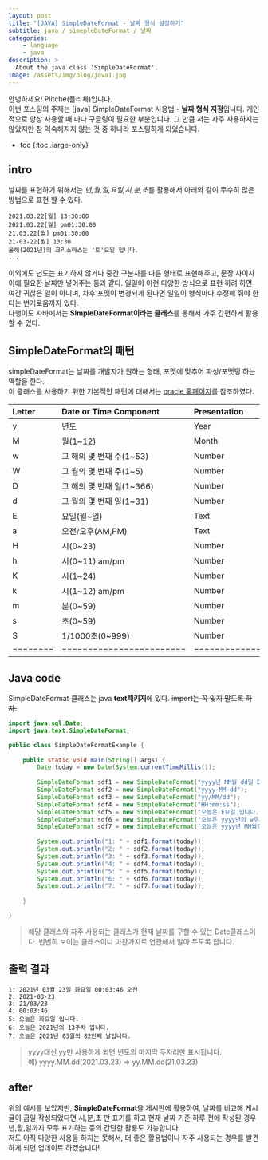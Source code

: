 ```yaml
---
layout: post
title: "[JAVA] SimpleDateFormat - 날짜 형식 설정하기"
subtitle: java / simepleDateFormat / 날짜
categories:
    - language
    - java
description: >
  About the java class 'SimpleDateFormat'.
image: /assets/img/blog/java1.jpg
---
```


안녕하세요! Plitche(플리체)입니다.  
이번 포스팅의 주제는 [java] SimpleDateFormat 사용법 - **날짜 형식 지정**입니다.
개인적으로 항상 사용할 때 마다 구글링이 필요한 부분입니다. 그 만큼 저는 자주 사용하지는 않았지만 참 익숙해지지 않는 것 중 하나라 포스팅하게 되었습니다.

* toc
{:toc .large-only}

## intro
날짜를 표현하기 위해서는 *년,월,일,요일,시,분,초*를 활용해서 아래와 같이 무수히 많은 방법으로 표현 할 수 있다.
```
2021.03.22[월] 13:30:00  
2021.03.22[월] pm01:30:00  
21.03.22[월] pm01:30:00  
21-03-22[월] 13:30  
올해(2021년)의 크리스마스는 '토'요일 입니다.
...
```
이외에도 년도는 표기하지 않거나 중간 구분자를 다른 형태로 표현해주고, 문장 사이사이에 필요한 날짜만 넣어주는 등과 같다. 일일이 이런 다양한 방식으로 표현 하려 하면 여간 귀찮은 일이 아니며, 차후 포맷이 변경되게 된다면 일일이 형식마다 수정해 줘야 한다는 번거로움까지 있다.  
다행이도 자바에서는 **SImpleDateFormat이라는 클래스**를 통해서 가주 간편하게 활용할 수 있다.

## SimpleDateFormat의 패턴
simpleDateFormat는 날짜를 개발자가 원하는 형태, 포맷에 맞추어 파싱/포맷팅 하는 역할을 한다.
<br/>
이 클래스를 사용하기 위한 기본적인 패턴에 대해서는 [oracle 홈페이지](https://docs.oracle.com/javase/7/docs/api/java/text/SimpleDateFormat.html)를 참조하였다.  

| Letter | Date or Time Component | Presentation | Example |
|:-------|:-----------------------|:-------------|:--------|
|y       |년도                    |Year          |2021     |
|M       |월(1~12)                |Month         |3        |
|w       |그 해의 몇 번째 주(1~53) |Number        |15       |
|W       |그 월의 몇 번째 주(1~5)  |Number        |4        |
|D       |그 해의 몇 번째 일(1~366)|Number        |105      |
|d       |그 월의 몇 번째 일(1~31) |Number        |22       |
|E       |요일(월~일)             |Text          |Mon      |
|a       |오전/오후(AM,PM)        |Text          |PM       |
|H       |시(0~23)                |Number        |23       |
|h       |시(0~11) am/pm          |Number        |11       |
|K       |시(1~24)                |Number        |24       |
|k       |시(1~12) am/pm          |Number        |12       |
|m       |분(0~59)                |Number        |42       |
|s       |초(0~59)                |Number        |56       |
|S       |1/1000초(0~999)         |Number        |978      |
|========|========================|==============|=========|


## Java code
SimpleDateFormat 클래스는 java **text패키지**에 있다. ~~import는 꼭 잊지 말도록 하자.~~  

```java
import java.sql.Date;
import java.text.SimpleDateFormat;

public class SimpleDateFormatExample {
	
	public static void main(String[] args) {
		Date today = new Date(System.currentTimeMillis());
		
		SimpleDateFormat sdf1 = new SimpleDateFormat("yyyy년 MM월 dd일 E요일 HH:mm:ss a");
		SimpleDateFormat sdf2 = new SimpleDateFormat("yyyy-MM-dd");
		SimpleDateFormat sdf3 = new SimpleDateFormat("yy/MM/dd");
		SimpleDateFormat sdf4 = new SimpleDateFormat("HH:mm:ss");
		SimpleDateFormat sdf5 = new SimpleDateFormat("오늘은 E요일 입니다.");
		SimpleDateFormat sdf6 = new SimpleDateFormat("오늘은 yyyy년의 w주차 입니다.");
		SimpleDateFormat sdf7 = new SimpleDateFormat("오늘은 yyyy년 MM월의 D번째 날입니다.");
		
		System.out.println("1: " + sdf1.format(today));
		System.out.println("2: " + sdf2.format(today));
		System.out.println("3: " + sdf3.format(today));
		System.out.println("4: " + sdf4.format(today));
		System.out.println("5: " + sdf5.format(today));
		System.out.println("6: " + sdf6.format(today));
		System.out.println("7: " + sdf7.format(today));
		
	}

}
```

> 해당 클래스와 자주 사용되는 클래스가 현재 날짜를 구할 수 있는 Date클래스이다. 빈번히 보이는 클래스이니 마찬가지로 연관해서 알아 두도록 합니다.

## 출력 결과
```
1: 2021년 03월 23일 화요일 00:03:46 오전
2: 2021-03-23
3: 21/03/23
4: 00:03:46
5: 오늘은 화요일 입니다.
6: 오늘은 2021년의 13주차 입니다.
7: 오늘은 2021년 03월의 82번째 날입니다.
```
> yyyy대신 yy만 사용하게 되면 년도의 마지막 두자리만 표시됩니다.  
예) yyyy.MM.dd(2021.03.23) => yy.MM.dd(21.03.23)  

## after
위의 예시를 보았지만, **SimpleDateFormat**을 게시판에 활용하여, 날짜를 비교해 게시글이 금일 작성되었다면 시,분,초 만 표기를 하고 현재 날짜 기준 하루 전에 작성된 경우 년,월,일까지 모두 표기하는 등의 간단한 활용도 가능합니다.  
저도 아직 다양한 사용을 하지는 못해서, 더 좋은 활용법이나 자주 사용되는 경우를 발견하게 되면 업데이트 하겠습니다!

